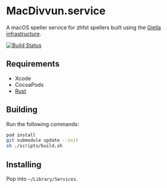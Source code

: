 # MacDivvun.service

A macOS speller service for zhfst spellers built using the
[Giella infrastructure](http://divvun.no/doc/infra/GettingStarted.html).

[![Build Status](https://travis-ci.org/divvun/macdivvun-service.svg?branch=master)](https://travis-ci.org/divvun/macdivvun-service)

## Requirements

- Xcode
- CocoaPods
- [Rust](https://rustup.rs)

## Building

Run the following commands:

```bash
pod install
git submodule update --init
sh ./scripts/build.sh
```

## Installing

Pop into `~/Library/Services`.

